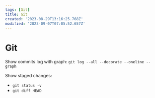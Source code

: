 ```yaml
---
tags: [Git]
title: Git
created: '2023-08-29T13:16:25.768Z'
modified: '2023-09-07T07:05:52.657Z'
---
```


# Git

Show commits log with graph: `git log --all --decorate --oneline --graph`

Show staged changes:
  - `git status -v`
  - `git diff HEAD`
